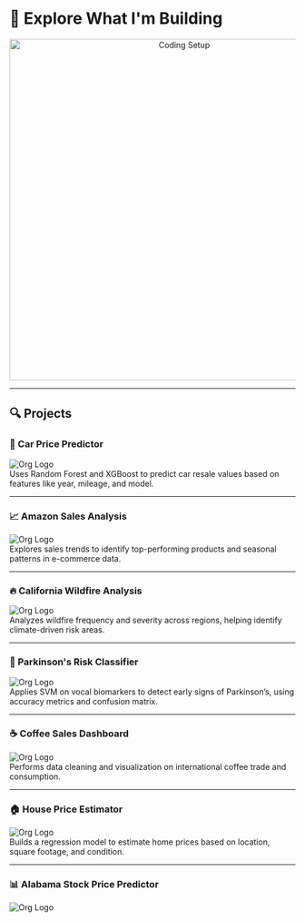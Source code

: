 # 🧠 Explore What I'm Building

<p align="center">
  <img src="computer-screen-with-python-code.png" alt="Coding Setup" width="600"/>
</p>




---

## 🔍 Projects

### 🚗 Car Price Predictor  
![Org Logo](acm-ucr-logo.webp)  
Uses Random Forest and XGBoost to predict car resale values based on features like year, mileage, and model.

---

### 📈 Amazon Sales Analysis  
![Org Logo](acm-ucr-logo.webp)  
Explores sales trends to identify top-performing products and seasonal patterns in e-commerce data.

---

### 🔥 California Wildfire Analysis  
![Org Logo](acm-ucr-logo.webp)  
Analyzes wildfire frequency and severity across regions, helping identify climate-driven risk areas.

---

### 🧬 Parkinson's Risk Classifier  
![Org Logo](acm-ucr-logo.webp)  
Applies SVM on vocal biomarkers to detect early signs of Parkinson’s, using accuracy metrics and confusion matrix.

---

### ☕ Coffee Sales Dashboard  
![Org Logo](acm-ucr-logo.webp)  
Performs data cleaning and visualization on international coffee trade and consumption.

---

### 🏠 House Price Estimator  
![Org Logo](acm-ucr-logo.webp)  
Builds a regression model to estimate home prices based on location, square footage, and condition.

---

### 📊 Alabama Stock Price Predictor  
![Org Logo](acm-ucr-logo.web)
